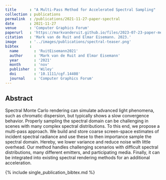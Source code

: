 ```yaml
---
title      : "A Multi-Pass Method for Accelerated Spectral Sampling"
collection : publications
permalink  : /publications/2021-11-27-paper-spectral
date       : 2021-11-27
venue      : 'Computer Graphics Forum'
paperurl   : 'https://markvanderuit.github.io/files/2023-07-23-paper-metameric.pdf'
citation   : 'Mark van de Ruit and Elmar Eisemann. 2023.'
image      : '../images/publications/spectral-teaser.png'
bibtex     :
  name       : 'RuitEisemann2021'
  author     : 'Mark van de Ruit and Elmar Eisemann'
  year       : '2021'
  month      : 'nov'
  publisher  : 'Wiley'
  doi        : '10.1111/cgf.14408'
  journal    : 'Computer Graphics Forum'
---
```


## Abstract

Spectral Monte Carlo rendering can simulate advanced light phenomena, such as chromatic dispersion, but typically shows a slow convergence behavior. Properly sampling the spectral domain can be challenging in scenes with many complex spectral distributions. To this end, we propose a multi-pass approach. We build and store coarse screen-space estimates of incident spectral radiance and use these to then importance sample the spectral domain. Hereby, we lower variance and reduce noise with little overhead. Our method handles challenging scenarios with difficult spectral distributions, many different emitters, and participating media. Finally, it can be integrated into existing spectral rendering methods for an additional acceleration.


{% include single_publication_bibtex.md %}
